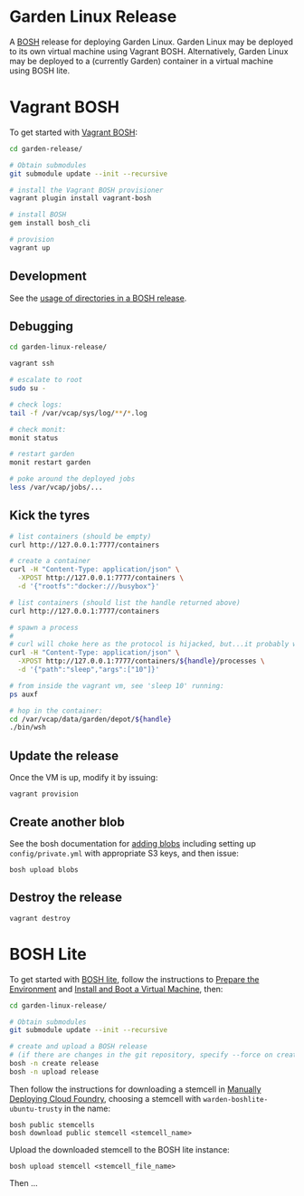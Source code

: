 # Garden Linux Release

A [BOSH](http://docs.cloudfoundry.org/bosh/) release for deploying Garden
Linux. Garden Linux may be deployed to its own virtual machine using Vagrant BOSH.
Alternatively, Garden Linux may be deployed to a (currently Garden) container in
a virtual machine using BOSH lite.

# Vagrant BOSH

To get started with [Vagrant BOSH](https://github.com/cppforlife/vagrant-bosh):

```sh
cd garden-release/

# Obtain submodules
git submodule update --init --recursive

# install the Vagrant BOSH provisioner
vagrant plugin install vagrant-bosh

# install BOSH
gem install bosh_cli

# provision
vagrant up
```


## Development

See the [usage of directories in a BOSH
release](https://www.pivotaltracker.com/story/show/78508966).


## Debugging

```sh
cd garden-linux-release/

vagrant ssh

# escalate to root
sudo su -

# check logs:
tail -f /var/vcap/sys/log/**/*.log

# check monit:
monit status

# restart garden
monit restart garden

# poke around the deployed jobs
less /var/vcap/jobs/...
```


## Kick the tyres

```sh
# list containers (should be empty)
curl http://127.0.0.1:7777/containers

# create a container
curl -H "Content-Type: application/json" \
  -XPOST http://127.0.0.1:7777/containers \
  -d '{"rootfs":"docker:///busybox"}'

# list containers (should list the handle returned above)
curl http://127.0.0.1:7777/containers

# spawn a process
#
# curl will choke here as the protocol is hijacked, but...it probably worked.
curl -H "Content-Type: application/json" \
  -XPOST http://127.0.0.1:7777/containers/${handle}/processes \
  -d '{"path":"sleep","args":["10"]}'

# from inside the vagrant vm, see 'sleep 10' running:
ps auxf

# hop in the container:
cd /var/vcap/data/garden/depot/${handle}
./bin/wsh
```

## Update the release

Once the VM is up, modify it by issuing:
```
vagrant provision
```

## Create another blob
See the bosh documentation for [adding blobs](http://docs.cloudfoundry.org/bosh/create-release.html#blobs) including setting up `config/private.yml` with appropriate S3 keys, and then issue:
```
bosh upload blobs
```

## Destroy the release
```
vagrant destroy
```

# BOSH Lite

To get started with [BOSH lite](https://github.com/cloudfoundry/bosh-lite), follow the
instructions to [Prepare the Environment](https://github.com/cloudfoundry/bosh-lite#install-and-boot-a-virtual-machine)
and [Install and Boot a Virtual Machine](https://github.com/cloudfoundry/bosh-lite#install-and-boot-a-virtual-machine), then:

```sh
cd garden-linux-release/

# Obtain submodules
git submodule update --init --recursive

# create and upload a BOSH release
# (if there are changes in the git repository, specify --force on create)
bosh -n create release
bosh -n upload release
```

Then follow the instructions for downloading a stemcell in [Manually Deploying Cloud Foundry](https://github.com/cloudfoundry/bosh-lite/blob/master/docs/deploy-cf.md#manual-deploy), choosing a stemcell with `warden-boshlite-ubuntu-trusty` in the name:
```
bosh public stemcells
bosh download public stemcell <stemcell_name>
```

Upload the downloaded stemcell to the BOSH lite instance:
```
bosh upload stemcell <stemcell_file_name>
```

Then ...
